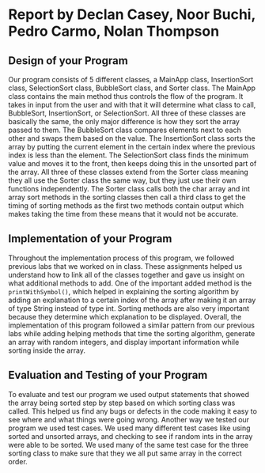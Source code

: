 # Report by Declan Casey, Noor Buchi, Pedro Carmo, Nolan Thompson

## Design of your Program
Our program consists of 5 different classes, a MainApp class, InsertionSort class, SelectionSort class, BubbleSort class, and Sorter class. The MainApp class contains the main method thus controls the flow of the program. It takes in input from the user and with that it will determine what class to call, BubbleSort, InsertionSort, or SelectionSort. All three of these classes are basically the same, the only major difference is how they sort the array passed to them. The BubbleSort class compares elements next to each other and swaps them based on the value. The InsertionSort class sorts the array by putting the current element in the certain index where the previous index is less than the element. The SelectionSort class finds the minimum value and moves it to the front, then keeps doing this in the unsorted part of the array. All three of these classes extend from the Sorter class meaning they all use the Sorter class the same way, but they just use their own functions independently. The Sorter class calls both the char array and int array sort methods in the sorting classes then call a third class to get the timing of sorting methods as the first two methods contain output which makes taking the time from these means that it would not be accurate.

## Implementation of your Program
Throughout the implementation process of this program, we followed previous labs that we worked on in class. These assignments helped us understand how to link all of the classes together and gave us insight on what additional methods to add. One of the important added method is the `printWithSymbol()`, which helped in explaining the sorting algorithm by adding an explanation to a certain index of the array after making it an array of type String instead of type int. Sorting methods are also very important because they determine which explanation to be displayed. Overall, the implementation of this program followed a similar pattern from our previous labs while adding helping methods that time the sorting algorithm, generate an array with random integers, and display important information while sorting inside the array.

## Evaluation and Testing of your Program
To evaluate and test our program we used output statements that showed the array being sorted step by step based on which sorting class was called. This helped us find any bugs or defects in the code making it easy to see where and what things were going wrong. Another way we tested our program we used test cases. We used many different test cases like using sorted and unsorted arrays, and checking to see if random ints in the array were able to be sorted. We used many of the same test case for the three sorting class to make sure that they we all put same array in the correct order.
